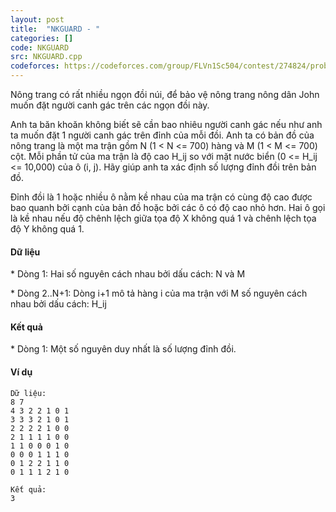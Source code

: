 ```yaml
---
layout: post
title:  "NKGUARD - "
categories: []
code: NKGUARD
src: NKGUARD.cpp
codeforces: https://codeforces.com/group/FLVn1Sc504/contest/274824/problem/D
---
```




  


Nông trang có rất nhiều ngọn đồi núi, để bảo vệ nông trang nông dân John muốn đặt người canh gác trên các ngọn đồi này.

Anh ta băn khoăn không biết sẽ cần bao nhiêu người canh gác nếu như anh ta muốn đặt 1 người canh gác trên đỉnh của mỗi đồi. Anh ta có bản đồ của nông trang là một ma trận gồm N (1 < N <= 700) hàng và M (1 < M <= 700) cột. Mỗi phần tử của ma trận là độ cao H\_ij so với mặt nước biển (0 <= H\_ij <= 10,000) của ô (i, j). Hãy giúp anh ta xác định số lượng đỉnh đồi trên bản đồ.

Đỉnh đồi là 1 hoặc nhiều ô nằm kề nhau của ma trận có cùng độ cao được bao quanh bởi cạnh của bản đồ hoặc bởi các ô có độ cao nhỏ hơn. Hai ô gọi là kề nhau nếu độ chênh lệch giữa tọa độ X không quá 1 và chênh lệch tọa độ Y không quá 1.

#### Dữ liệu

\* Dòng 1: Hai số nguyên cách nhau bởi dấu cách: N và M

\* Dòng 2..N+1: Dòng i+1 mô tả hàng i của ma trận với M số nguyên cách nhau bởi dấu cách: H\_ij

#### Kết quả

\* Dòng 1: Một số nguyên duy nhất là số lượng đỉnh đồi.

#### Ví dụ

```
Dữ liệu:
8 7
4 3 2 2 1 0 1
3 3 3 2 1 0 1
2 2 2 2 1 0 0
2 1 1 1 1 0 0
1 1 0 0 0 1 0
0 0 0 1 1 1 0
0 1 2 2 1 1 0
0 1 1 1 2 1 0

Kết quả:
3

```

<!--more-->

